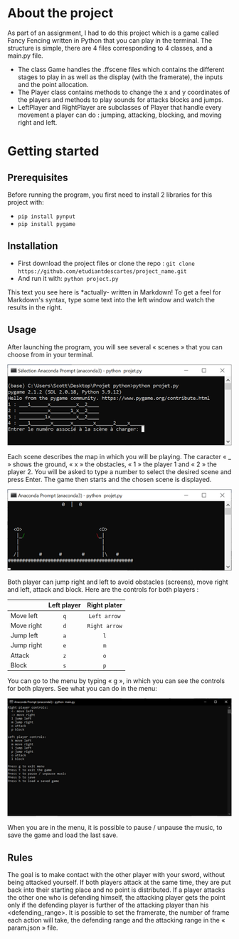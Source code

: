 # About the project
As part of an assignment, I had to do this project which is a game called Fancy Fencing written in Python that you can play in the terminal.
The structure is simple, there are 4 files corresponding to 4 classes, and a main.py file.
- The class Game handles the .ffscene files which contains the different stages to play in as well as the display (with the framerate), the inputs and the point allocation.
- The Player class contains methods to change the x and y coordinates of the players and methods to play sounds for attacks blocks and jumps.
- LeftPlayer and RightPlayer  are subclasses of Player that handle every movement a player can do : jumping, attacking, blocking, and moving right and left.



# Getting started
## Prerequisites
Before running the program, you first need to install 2 libraries for this project with:
- ```pip install pynput```
- ```pip install pygame```

## Installation
- First download the project files or clone the repo :
	```git clone https://github.com/etudiantdescartes/project_name.git```
- And run it with:
    ```python project.py```



This text you see here is *actually- written in Markdown! To get a feel
for Markdown's syntax, type some text into the left window and
watch the results in the right.

## Usage
After launching the program, you will see several « scenes » that you can choose from in your terminal.

![image1](/Image1.png?raw=true)

Each scene describes the map in which you will be playing.
The caracter « _ » shows the ground, « x » the obstacles, « 1 » the player 1 and « 2 » the player 2.
You will be asked to type a number to select the desired scene and press Enter.
The game then starts and the chosen scene is displayed.

![image2](/Image2.png?raw=true)

Both player can jump right and left to avoid obstacles (screens), move right and left, attack and block.
Here are the controls for both players :

| | Left player | Right plater |
|-| :-: | :-: |
|Move left|```q```|```Left arrow```|
|Move right|```d```|```Right arrow```|
|Jump left|```a```|```l```|
|Jump right|```e```|```m```|
|Attack|```z```|```o```|
|Block|```s```|```p```|

You can go to the menu by typing « g », in which you can see the controls for both players.
See what you can do in the menu:

![image3](/Image3.png?raw=true)

When you are in the menu, it is possible to pause / unpause the music, to save the game and load the last save.

## Rules
The goal is to make contact with the other player with your sword, without being attacked yourself.
If both players attack at the same time, they are put back into their starting place and no point is distributed.
If a player attacks the other one who is defending himself, the attacking player gets the point only if the defending player is further of the attacking player than his <defending_range>.
It is possible to set the framerate, the number of frame each action will take, the defending range and the attacking range in the « param.json » file.
